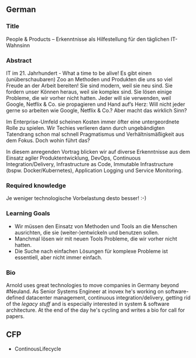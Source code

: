 ## German

### Title

People & Products – Erkenntnisse als Hilfestellung für den täglichen IT-Wahnsinn

### Abstract

IT im 21. Jahrhundert - What a time to be alive! Es gibt einen (unüberschaubaren) Zoo an Methoden und Produkten die uns so viel Freude an der Arbeit bereiten! Sie sind modern, weil sie neu sind. Sie fordern unser Können heraus, weil sie komplex sind. Sie lösen einige Probleme, die wir vorher nicht hatten. Jeder will sie verwenden, weil Google, Netflix & Co. sie propagieren und Hand auf’s Herz: Will nicht jeder gerne so arbeiten wie Google, Netflix & Co.? Aber macht das wirklich Sinn?

Im Enterprise-Umfeld scheinen Kosten immer öfter eine untergeordnete Rolle zu spielen. Wir Techies verlieren dann durch ungebändigten Tatendrang schon mal schnell Pragmatismus und Verhältnismäßigkeit aus dem Fokus. Doch wohin führt das?

In diesem anregenden Vortrag blicken wir auf diverse Erkenntnisse aus dem Einsatz agiler Produktentwicklung, DevOps, Continuous Integration/Delivery, Infrastructure as Code, Immutable Infrastructure (bspw. Docker/Kubernetes), Application Logging und Service Monitoring.


### Required knowledge

Je weniger technologische Vorbelastung desto besser! :-)

### Learning Goals

* Wir müssen den Einsatz von Methoden und Tools an die Menschen ausrichten, die sie (weiter-)entwickeln und benutzen sollen.
* Manchmal lösen wir mit neuen Tools Probleme, die wir vorher nicht hatten.
* Die Suche nach einfachen Lösungen für komplexe Probleme ist essentiell, aber nicht immer einfach.

### Bio

Arnold uses great technologies to move companies in Germany beyond #Neuland. As Senior Systems Engineer at inovex he's working on software-defined datacenter management, continuous integration/delivery, getting rid of the *legacy stuff* and is especially interested in system & software architecture. At the end of the day he's cycling and writes a bio for call for papers.


## CFP

* ContinousLifecycle
